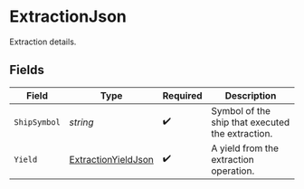 # ExtractionJson

Extraction details.


## Fields

| Field                                                                 | Type                                                                  | Required                                                              | Description                                                           |
| --------------------------------------------------------------------- | --------------------------------------------------------------------- | --------------------------------------------------------------------- | --------------------------------------------------------------------- |
| `ShipSymbol`                                                          | *string*                                                              | :heavy_check_mark:                                                    | Symbol of the ship that executed the extraction.                      |
| `Yield`                                                               | [ExtractionYieldJson](../../Models/Components/ExtractionYieldJson.md) | :heavy_check_mark:                                                    | A yield from the extraction operation.                                |
